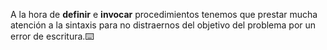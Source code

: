 A la hora de **definir** e **invocar** procedimientos tenemos que prestar mucha atención a la sintaxis para no distraernos del objetivo del problema por un error de escritura.:keyboard: